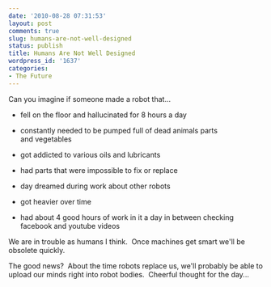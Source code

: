 ```yaml
---
date: '2010-08-28 07:31:53'
layout: post
comments: true
slug: humans-are-not-well-designed
status: publish
title: Humans Are Not Well Designed
wordpress_id: '1637'
categories:
- The Future
---
```


Can you imagine if someone made a robot that...



	
  * fell on the floor and hallucinated for 8 hours a day

	
  * constantly needed to be pumped full of dead animals parts and vegetables

	
  * got addicted to various oils and lubricants

	
  * had parts that were impossible to fix or replace

	
  * day dreamed during work about other robots

	
  * got heavier over time

	
  * had about 4 good hours of work in it a day in between checking facebook and youtube videos


We are in trouble as humans I think.  Once machines get smart we'll be obsolete quickly.

The good news?  About the time robots replace us, we'll probably be able to upload our minds right into robot bodies.  Cheerful thought for the day...




